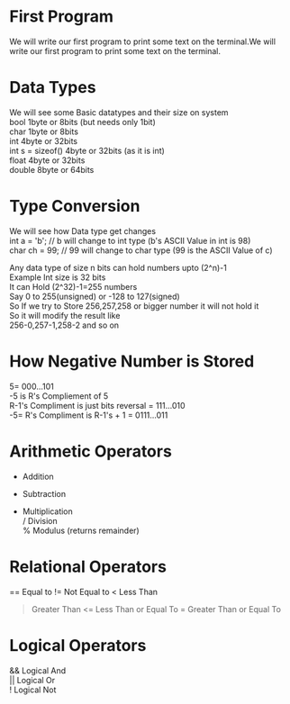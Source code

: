 # First Program
We will write our first program to print some text on the terminal.We will write our first program to print some text on the terminal.  
# Data Types
We will see some Basic datatypes and their size on system  
    bool              1byte or 8bits (but needs only 1bit)  
    char              1byte or 8bits  
    int               4byte or 32bits  
    int s = sizeof()  4byte or 32bits (as it is int)  
    float             4byte or 32bits  
    double            8byte or 64bits  
# Type Conversion
We will see how Data type get changes  
int a = 'b';  // b will change to int type (b's ASCII Value in int is 98)  
char ch = 99; // 99 will change to char type (99 is the ASCII Value of c) 
      
Any data type of size n bits can hold numbers upto (2^n)-1  
Example Int size is 32 bits  
It can Hold (2^32)-1=255 numbers  
Say 0 to 255(unsigned) or -128 to 127(signed)  
So If we try to Store 256,257,258 or bigger number it will not hold it  
So it will modify the result like  
256-0,257-1,258-2 and so on   
# How Negative Number is Stored 
5= 000...101  
-5 is R's Compliement of 5  
R-1's Compliment is just bits reversal = 111...010  
-5= R's Compliment is R-1's + 1 = 0111...011  
# Arithmetic Operators
+ Addition  
- Subtraction  
* Multiplication  
/ Division  
% Modulus (returns remainder)  
# Relational Operators
== Equal to
!= Not Equal to
<  Less Than
>  Greater Than
<= Less Than or Equal To
>= Greater Than or Equal To
# Logical Operators
&& Logical And  
|| Logical Or  
!  Logical Not  